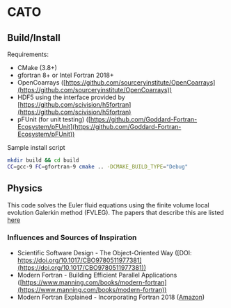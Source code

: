 # CATO

## Build/Install
Requirements:
- CMake (3.8+)
- gfortran 8+ or Intel Fortran 2018+
- OpenCoarrays ([https://github.com/sourceryinstitute/OpenCoarrays](https://github.com/sourceryinstitute/OpenCoarrays))
- HDF5 using the interface provided by [https://github.com/scivision/h5fortran](https://github.com/scivision/h5fortran)
- pFUnit (for unit testing) ([https://github.com/Goddard-Fortran-Ecosystem/pFUnit](https://github.com/Goddard-Fortran-Ecosystem/pFUnit))

Sample install script
```bash
mkdir build && cd build
CC=gcc-9 FC=gfortran-9 cmake .. -DCMAKE_BUILD_TYPE="Debug"
```

## Physics
This code solves the Euler fluid equations using the finite volume local evolution Galerkin method (FVLEG). The papers that describe this are listed [here](./papers/Readme.md)

### Influences and Sources of Inspiration

- Scientific Software Design - The Object-Oriented Way ([DOI: https://doi.org/10.1017/CBO9780511977381](https://doi.org/10.1017/CBO9780511977381))
-  Modern Fortran - Building Efficient Parallel Applications ([https://www.manning.com/books/modern-fortran](https://www.manning.com/books/modern-fortran))
-  Modern Fortran Explained - Incorporating Fortran 2018 ([Amazon](https://www.amazon.com/Modern-Fortran-Explained-Incorporating-Mathematics/dp/0198811896))
